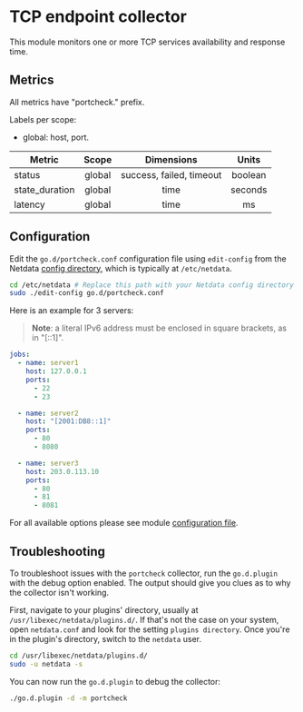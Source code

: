<!--
title: "TCP endpoint monitoring with Netdata"
description: "Monitor the health and performance of any TCP endpoint with zero configuration, per-second metric granularity, and interactive visualizations."
custom_edit_url: "https://github.com/netdata/go.d.plugin/edit/master/modules/portcheck/README.md"
sidebar_label: "TCP endpoints"
learn_status: "Published"
learn_topic_type: "References"
learn_rel_path: "Integrations/Monitor/Remotes"
-->

# TCP endpoint collector

This module monitors one or more TCP services availability and response time.

## Metrics

All metrics have "portcheck." prefix.

Labels per scope:

- global: host, port.

| Metric         | Scope  |        Dimensions        |  Units  |
|----------------|:------:|:------------------------:|:-------:|
| status         | global | success, failed, timeout | boolean |
| state_duration | global |           time           | seconds |
| latency        | global |           time           |   ms    |

## Configuration

Edit the `go.d/portcheck.conf` configuration file using `edit-config` from the
Netdata [config directory](https://github.com/netdata/netdata/blob/master/docs/configure/nodes.md), which is typically at `/etc/netdata`.

```bash
cd /etc/netdata # Replace this path with your Netdata config directory
sudo ./edit-config go.d/portcheck.conf
```

Here is an example for 3 servers:

> **Note**: a literal IPv6 address must be enclosed in square brackets, as in "[::1]".

```yaml
jobs:
  - name: server1
    host: 127.0.0.1
    ports:
      - 22
      - 23

  - name: server2
    host: "[2001:DB8::1]"
    ports:
      - 80
      - 8080

  - name: server3
    host: 203.0.113.10
    ports:
      - 80
      - 81
      - 8081
```

For all available options please see
module [configuration file](https://github.com/netdata/go.d.plugin/blob/master/config/go.d/portcheck.conf).

## Troubleshooting

To troubleshoot issues with the `portcheck` collector, run the `go.d.plugin` with the debug option enabled. The output
should give you clues as to why the collector isn't working.

First, navigate to your plugins' directory, usually at `/usr/libexec/netdata/plugins.d/`. If that's not the case on your
system, open `netdata.conf` and look for the setting `plugins directory`. Once you're in the plugin's directory, switch
to the `netdata` user.

```bash
cd /usr/libexec/netdata/plugins.d/
sudo -u netdata -s
```

You can now run the `go.d.plugin` to debug the collector:

```bash
./go.d.plugin -d -m portcheck
```
